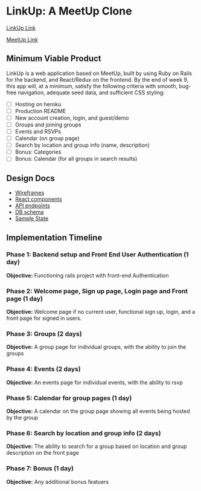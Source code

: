 # LinkUp: A MeetUp Clone

[LinkUp Link]("linkupapplication.herokuapp.com")

[MeetUp Link]("meetup.com")

## Minimum Viable Product

LinkUp is a web application based on MeetUp, built by using Ruby on Rails for the backend, and React/Redux on the frontend. By the end of week 9, this app will, at a minimum, satisfy the following criteria with smooth, bug-free navigation, adequate seed data, and sufficient CSS styling:

- [ ] Hosting on heroku
- [ ] Production README
- [ ] New account creation, login, and guest/demo
- [ ] Groups and joining groups
- [ ] Events and RSVPs
- [ ] Calendar (on group page)
- [ ] Search by location and group info (name, description)
- [ ] Bonus: Categories
- [ ] Bonus: Calendar (for all groups in search results)

## Design Docs

- [Wireframes](wireframes)
- [React components](component-hierarchy.md)
- [API endpoints](api-endpoints.md)
- [DB schema](schema.md)
- [Sample State](sample-state.md)

## Implementation Timeline

### Phase 1: Backend setup and Front End User Authentication (1 day)

**Objective:** Functioning rails project with front-end Authentication

### Phase 2: Welcome page, Sign up page, Login page and Front page (1 day)

**Objective:** Welcome page if no current user, functional sign up, login, and a front page for signed in users.

### Phase 3: Groups (2 days)

**Objective:** A group page for individual groups, with the ability to join the groups

### Phase 4: Events (2 days)

**Objective:** An events page for individual events, with the ability to rsvp

### Phase 5: Calendar for group pages (1 day)

**Objective:** A calendar on the group page showing all events being hosted by the group

### Phase 6: Search by location and group info (2 days)

**Objective:** The ability to search for a group based on location and group description on the front page

### Phase 7: Bonus (1 day)

**Objective:** Any additional bonus featuers
